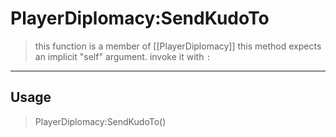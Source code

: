 # PlayerDiplomacy:SendKudoTo
> this function is a member of [[PlayerDiplomacy]]
> this method expects an implicit "self" argument. invoke it with `:`
-----
## Usage
> PlayerDiplomacy:SendKudoTo()
